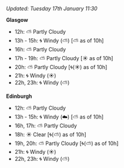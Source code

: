 *Updated: Tuesday 17th January 11:30*

**Glasgow**

* 12h: :partly_sunny: Partly Cloudy
* 13h - 15h: :cyclone: Windy (:partly_sunny:) [:partly_sunny: as of 10h]
* 16h: :partly_sunny: Partly Cloudy
* 17h - 19h: :partly_sunny: Partly Cloudy [:sunny: as of 10h]
* 20h: :partly_sunny: Partly Cloudy [:cyclone:(:sunny:) as of 10h]
* 21h: :cyclone: Windy (:sunny:)
* 22h, 23h: :cyclone: Windy (:partly_sunny:)

**Edinburgh**

* 12h: :partly_sunny: Partly Cloudy
* 13h - 15h: :cyclone: Windy (:cloud:) [:partly_sunny: as of 10h]
* 16h, 17h: :partly_sunny: Partly Cloudy
* 18h: :sunny: Clear [:cyclone:(:partly_sunny:) as of 10h]
* 19h, 20h: :partly_sunny: Partly Cloudy [:cyclone:(:partly_sunny:) as of 10h]
* 21h: :cyclone: Windy (:sunny:)
* 22h, 23h: :cyclone: Windy (:partly_sunny:)
